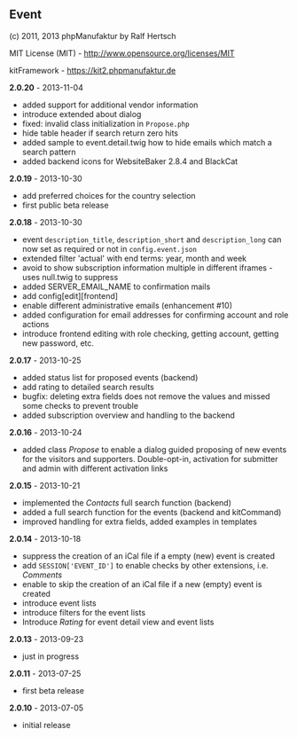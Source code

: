 ## Event ##

(c) 2011, 2013 phpManufaktur by Ralf Hertsch

MIT License (MIT) - <http://www.opensource.org/licenses/MIT>

kitFramework - <https://kit2.phpmanufaktur.de>

**2.0.20** - 2013-11-04

* added support for additional vendor information
* introduce extended about dialog
* fixed: invalid class initialization in `Propose.php`
* hide table header if search return zero hits
* added sample to event.detail.twig how to hide emails which match a search pattern
* added backend icons for WebsiteBaker 2.8.4 and BlackCat

**2.0.19** - 2013-10-30

* add preferred choices for the country selection
* first public beta release

**2.0.18** - 2013-10-30

* event `description_title`, `description_short` and `description_long` can now set as required or not in `config.event.json`
* extended filter 'actual' with end terms: year, month and week
* avoid to show subscription information multiple in different iframes - uses null.twig to suppress
* added SERVER_EMAIL_NAME to confirmation mails
* add config[edit][frontend]
* enable different administrative emails (enhancement #10)
* added configuration for email addresses for confirming account and role actions
* introduce frontend editing with role checking, getting account, getting new password, etc.

**2.0.17** - 2013-10-25

* added status list for proposed events (backend)
* add rating to detailed search results
* bugfix: deleting extra fields does not remove the values and missed some checks to prevent trouble
* added subscription overview and handling to the backend

**2.0.16** - 2013-10-24

* added class *Propose* to enable a dialog guided proposing of new events for the visitors and supporters. Double-opt-in, activation for submitter and admin with different activation links

**2.0.15** - 2013-10-21

* implemented the *Contacts* full search function (backend)
* added a full search function for the events (backend and kitCommand)
* improved handling for extra fields, added examples in templates

**2.0.14** - 2013-10-18

* suppress the creation of an iCal file if a empty (new) event is created
* add `SESSION['EVENT_ID']` to enable checks by other extensions, i.e. *Comments*
* enable to skip the creation of an iCal file if a new (empty) event is created
* introduce event lists
* introduce filters for the event lists
* Introduce *Rating*  for event detail view and event lists

**2.0.13** - 2013-09-23

* just in progress

**2.0.11** - 2013-07-25

* first beta release

**2.0.10** - 2013-07-05

* initial release